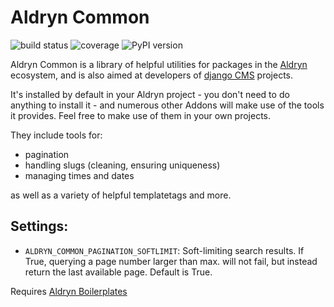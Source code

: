 # Aldryn Common

![build status](https://img.shields.io/travis/aldryn/aldryn-common.svg) ![coverage](https://img.shields.io/coveralls/aldryn/aldryn-common.svg) ![PyPI version](https://img.shields.io/pypi/v/aldryn-common.svg)

Aldryn Common is a library of helpful utilities for packages in the [Aldryn](http://aldryn.com) ecosystem, and is
also aimed at developers of [django CMS](http://django-cms.org) projects.

It's installed by default in your Aldryn project - you don't need to do anything to install it - and numerous other
Addons will make use of the tools it provides. Feel free to make use of them in your own projects.

They include tools for:

* pagination
* handling slugs (cleaning, ensuring uniqueness)
* managing times and dates

as well as a variety of helpful templatetags and more.

## Settings:
* ``ALDRYN_COMMON_PAGINATION_SOFTLIMIT``: Soft-limiting search results. If True, querying a page number larger than max.
 will not fail, but instead return the last available page. Default is True.

Requires [Aldryn Boilerplates](https://github.com/aldryn/aldryn-boilerplates)

